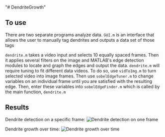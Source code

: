 "# DendriteGrowth" 

## To use
There are two separate programs analyze data.
`GUI.m` is an interface that allows the user to manually tag dendrites and outputs a data set of those tags

`dendrite.m` takes a video input and selects 10 equally spaced frames. Then it applies several filters on the image and MATLAB's edge detection modules to locate and graph the edges and output the data.
`dendrite.m` will require tuning to fit different data videos. To do so, use `vidToImg.m` to turn selected video into image frames. Then use `sobelEdgeTuner.m` to change variables on an individual frame until you are satisfied with the resulting edge. Then, enter these variables into `sobelEdgeFinder.m` which is called by the main function, `dendrite.m`

## Results
Dendrite detection on a specific frame:
![Dendrite detection on one frame](http://imgur.com/a/bM4D9)

Dendrite growth over time:
![Dendrite growth over time](http://imgur.com/a/GomNt)
